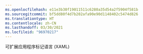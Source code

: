 ```yaml
---
ms.openlocfilehash: e11e3b30f19011511c6280a35d54a2f5904f581b
ms.sourcegitcommit: bf5dd80f4d7b202afa90e90d1148402c5474d826
ms.translationtype: HT
ms.contentlocale: zh-CN
ms.lasthandoff: 03/30/2021
ms.locfileid: "96970217"
---
```

可扩展应用程序标记语言 (XAML)
